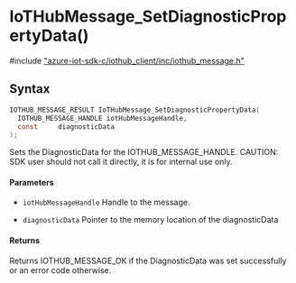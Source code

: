 # IoTHubMessage_SetDiagnosticPropertyData()

\#include ["azure-iot-sdk-c/iothub_client/inc/iothub_message.h"](../iot-c-ref-iothub-message-h.md)  

## Syntax

```C
IOTHUB_MESSAGE_RESULT IoTHubMessage_SetDiagnosticPropertyData(
  IOTHUB_MESSAGE_HANDLE	iotHubMessageHandle,
  const 	diagnosticData
);

```

Sets the DiagnosticData for the IOTHUB_MESSAGE_HANDLE. CAUTION: SDK user should not call it directly, it is for internal use only.

#### Parameters
* `iotHubMessageHandle` Handle to the message. 

* `diagnosticData` Pointer to the memory location of the diagnosticData

#### Returns
Returns IOTHUB_MESSAGE_OK if the DiagnosticData was set successfully or an error code otherwise.

